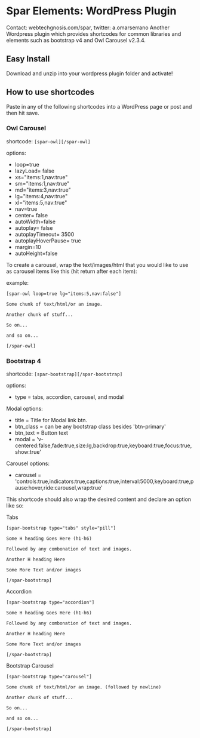 # Spar Elements: WordPress Plugin
Contact: webtechgnosis.com/spar, twitter: a.omarserrano
Another Wordpress plugin which provides shortcodes for common libraries and elements such as bootstrap v4 and Owl Carousel v2.3.4.

## Easy Install
Download and unzip into your wordpress plugin folder and activate!

## How to use shortcodes
Paste in any of the following shortcodes into a WordPress page or post and then hit save. 

### Owl Carousel 
shortcode: `[spar-owl][/spar-owl]`

options:
* loop=true
* lazyLoad= false
* xs="items:1,nav:true"
* sm="items:1,nav:true"
* md="items:3,nav:true"
* lg="items:4,nav:true"
* xl="items:5,nav:true"
* nav=true
* center= false
* autoWidth=false
* autoplay= false
* autoplayTimeout= 3500
* autoplayHoverPause= true
* margin=10
* autoHeight=false

To create a carousel, wrap the text/images/html that you would like to use as carousel items like this (hit return after each item):

example:
```
[spar-owl loop=true lg="items:5,nav:false"]

Some chunk of text/html/or an image.

Another chunk of stuff...

So on...

and so on...

[/spar-owl]
```

### Bootstrap 4
shortcode: `[spar-bootstrap][/spar-bootstrap]`

options:
* type = tabs, accordion, carousel, and modal

Modal options:
* title = Title for Modal link btn.
* btn_class = can be any bootstrap class besides 'btn-primary'
* btn_text = Button text
* modal = 'v-centered:false,fade:true,size:lg,backdrop:true,keyboard:true,focus:true,show:true'

Carousel options:
* carousel = 'controls:true,indicators:true,captions:true,interval:5000,keyboard:true,pause:hover,ride:carousel,wrap:true'

This shortcode should also wrap the desired content and declare an option like so:

Tabs
```
[spar-bootstrap type="tabs" style="pill"]

Some H heading Goes Here (h1-h6)

Followed by any combonation of text and images.

Another H heading Here

Some More Text and/or images

[/spar-bootstrap]
```

Accordion
```
[spar-bootstrap type="accordion"]

Some H heading Goes Here (h1-h6)

Followed by any combonation of text and images.

Another H heading Here

Some More Text and/or images

[/spar-bootstrap]
```


Bootstrap Carousel
```
[spar-bootstrap type="carousel"]

Some chunk of text/html/or an image. (followed by newline)

Another chunk of stuff...

So on...

and so on...

[/spar-bootstrap]
```

